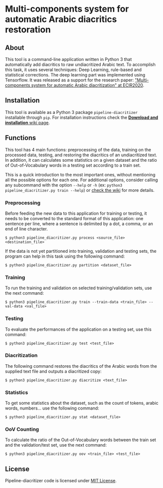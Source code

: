# Multi-components system for automatic Arabic diacritics restoration## AboutThis tool is a command-line application written in Python 3 that automatically add diacritics toraw undiacritized Arabic text. To accomplish this task, it uses several techniques: Deep Learning, rule-based andstatistical corrections. The deep learning part was implemented using Tensorflow. It was released as a support for theresearch paper:["Multi-components system for automatic Arabic diacritization" at ECIR2020](https://ecir2020.org/accepted-papers/).## InstallationThis tool is available as a Python 3 package `pipeline-diacritizer` installable through `pip`. For installationinstructions check the[**Download and installation** wiki page](../../wiki/Download-and-installation). ## FunctionsThis tool has 4 main functions: preprocessing of the data, training on the processed data, testing, andrestoring the diacritics of an undiacritized text. In addition, it can calculates some statistics on a given dataset andthe ratio of Out-of-Vocabulary words in a testing set according to a train set. This is a quick introduction to the most important ones, without mentioning all the possible options for each one. Foradditional options, consider calling any subcommand with the option `--help` or `-h` (ex:`python3 pipeline_diacritizer.py train --help`) or [check the wiki](../../wiki)for more details.### PreprocessingBefore feeding the new data to this application for training or testing, it needs to be converted to the standard formatof this application: one sentence per line, where a sentence is delimited by a dot, a comma, or an end of linecharacter.```$ python3 pipeline_diacritizer.py process <source_file> <destination_file>```If the data is not yet partitioned into training, validation and testing sets, the program can help in this task usingthe following command:```$ python3 pipeline_diacritizer.py partition <dataset_file>```### TrainingTo run the training and validation on selected training/validation sets, use the next command:```$ python3 pipeline_diacritizer.py train --train-data <train_file> --val-data <val_file>```### TestingTo evaluate the performances of the application on a testing set, use this command:```$ python3 pipeline_diacritizer.py test <test_file>```### DiacritizationThe following command restores the diacritics of the Arabic words from the supplied text file and outputs a diacritizedcopy:```$ python3 pipeline_diacritizer.py diacritize <text_file>```### StatisticsTo get some statistics about the dataset, such as the count of tokens, arabic words, numbers... use the followingcommand:```$ python3 pipeline_diacritizer.py stat <dataset_file>``` ### OoV CountingTo calculate the ratio of the Out-of-Vocabulary words between the train set and the validation/test set, use the nextcommand:```$ python3 pipeline_diacritizer.py oov <train_file> <test_file>```## LicensePipeline-diacritizer code is licensed under [MIT License](./LICENSE.txt).
